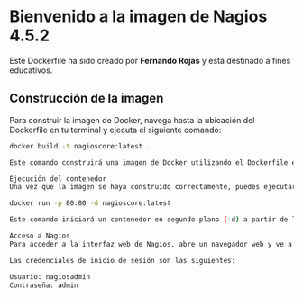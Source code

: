 # Bienvenido a la imagen de Nagios 4.5.2

Este Dockerfile ha sido creado por **Fernando Rojas** y está destinado a fines educativos.

## Construcción de la imagen

Para construir la imagen de Docker, navega hasta la ubicación del Dockerfile en tu terminal y ejecuta el siguiente comando:

```bash
docker build -t nagioscore:latest .

Este comando construirá una imagen de Docker utilizando el Dockerfile en el directorio actual y la etiquetará como ‘nagioscore:latest’.

Ejecución del contenedor
Una vez que la imagen se haya construido correctamente, puedes ejecutar un contenedor con el siguiente comando:

docker run -p 80:80 -d nagioscore:latest

Este comando iniciará un contenedor en segundo plano (-d) a partir de la imagen ‘nagioscore:latest’ y mapeará el puerto 80 del contenedor al puerto 80 de tu máquina host.

Acceso a Nagios
Para acceder a la interfaz web de Nagios, abre un navegador web y ve a localhost/nagios.

Las credenciales de inicio de sesión son las siguientes:

Usuario: nagiosadmin
Contraseña: admin
